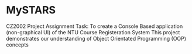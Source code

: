# MySTARS
CZ2002 Project Assignment
Task: To create a Console Based application (non-graphical UI) of the NTU Course Registeration System
This project demonstrates our understanding of Object Orientated Programming (OOP) concepts
